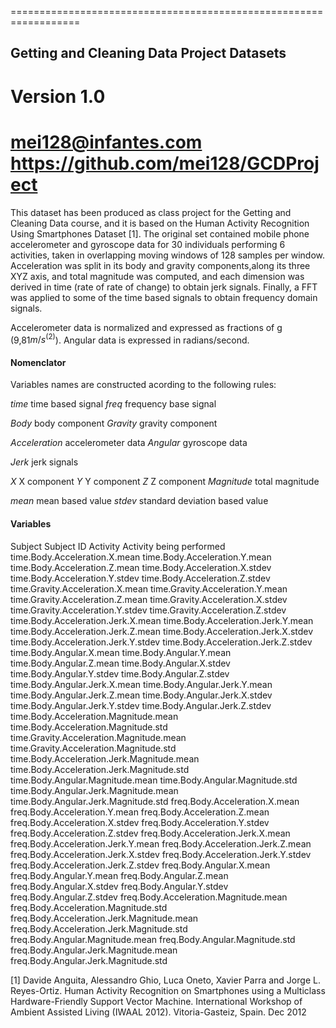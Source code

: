==================================================================
## Getting and Cleaning Data Project Datasets ##
Version 1.0
==================================================================
mei128@infantes.com
https://github.com/mei128/GCDProject
==================================================================

This dataset has been produced as class project for the Getting and Cleaning Data course, and it is based on the Human Activity Recognition Using Smartphones Dataset [1]. The original set contained mobile phone accelerometer and gyroscope data for 30 individuals performing 6 activities, taken in overlapping moving windows of 128 samples per window. Acceleration was split in its body and gravity components,along its three XYZ axis, and total magnitude was computed, and each dimension was derived in time (rate of rate of change) to obtain jerk signals. Finally, a FFT was applied to some of the time based signals to obtain frequency domain signals.

Accelerometer data is normalized and expressed as fractions of g (9,81$m/s^(2)$). Angular data is expressed in radians/second.

#### Nomenclator ####

Variables names are constructed acording to the following rules:

*time*   time based signal
*freq*  frequency base signal

*Body*    body component
*Gravity* gravity component

*Acceleration*  accelerometer data
*Angular*   gyroscope data

*Jerk*  jerk signals

*X* X component
*Y* Y component
*Z* Z component
*Magnitude* total magnitude

*mean*  mean based value
*stdev* standard deviation based value

#### Variables ####

Subject Subject ID
Activity Activity being performed
time.Body.Acceleration.X.mean
time.Body.Acceleration.Y.mean
time.Body.Acceleration.Z.mean
time.Body.Acceleration.X.stdev
time.Body.Acceleration.Y.stdev
time.Body.Acceleration.Z.stdev
time.Gravity.Acceleration.X.mean
time.Gravity.Acceleration.Y.mean
time.Gravity.Acceleration.Z.mean
time.Gravity.Acceleration.X.stdev
time.Gravity.Acceleration.Y.stdev
time.Gravity.Acceleration.Z.stdev
time.Body.Acceleration.Jerk.X.mean
time.Body.Acceleration.Jerk.Y.mean
time.Body.Acceleration.Jerk.Z.mean
time.Body.Acceleration.Jerk.X.stdev
time.Body.Acceleration.Jerk.Y.stdev
time.Body.Acceleration.Jerk.Z.stdev
time.Body.Angular.X.mean
time.Body.Angular.Y.mean
time.Body.Angular.Z.mean
time.Body.Angular.X.stdev
time.Body.Angular.Y.stdev
time.Body.Angular.Z.stdev
time.Body.Angular.Jerk.X.mean
time.Body.Angular.Jerk.Y.mean
time.Body.Angular.Jerk.Z.mean
time.Body.Angular.Jerk.X.stdev
time.Body.Angular.Jerk.Y.stdev
time.Body.Angular.Jerk.Z.stdev
time.Body.Acceleration.Magnitude.mean
time.Body.Acceleration.Magnitude.std
time.Gravity.Acceleration.Magnitude.mean
time.Gravity.Acceleration.Magnitude.std
time.Body.Acceleration.Jerk.Magnitude.mean
time.Body.Acceleration.Jerk.Magnitude.std
time.Body.Angular.Magnitude.mean
time.Body.Angular.Magnitude.std
time.Body.Angular.Jerk.Magnitude.mean
time.Body.Angular.Jerk.Magnitude.std
freq.Body.Acceleration.X.mean
freq.Body.Acceleration.Y.mean
freq.Body.Acceleration.Z.mean
freq.Body.Acceleration.X.stdev
freq.Body.Acceleration.Y.stdev
freq.Body.Acceleration.Z.stdev
freq.Body.Acceleration.Jerk.X.mean
freq.Body.Acceleration.Jerk.Y.mean
freq.Body.Acceleration.Jerk.Z.mean
freq.Body.Acceleration.Jerk.X.stdev
freq.Body.Acceleration.Jerk.Y.stdev
freq.Body.Acceleration.Jerk.Z.stdev
freq.Body.Angular.X.mean
freq.Body.Angular.Y.mean
freq.Body.Angular.Z.mean
freq.Body.Angular.X.stdev
freq.Body.Angular.Y.stdev
freq.Body.Angular.Z.stdev
freq.Body.Acceleration.Magnitude.mean
freq.Body.Acceleration.Magnitude.std
freq.Body.Acceleration.Jerk.Magnitude.mean
freq.Body.Acceleration.Jerk.Magnitude.std
freq.Body.Angular.Magnitude.mean
freq.Body.Angular.Magnitude.std
freq.Body.Angular.Jerk.Magnitude.mean
freq.Body.Angular.Jerk.Magnitude.std


[1] Davide Anguita, Alessandro Ghio, Luca Oneto, Xavier Parra and Jorge L. Reyes-Ortiz. Human Activity Recognition on Smartphones using a Multiclass Hardware-Friendly Support Vector Machine. International Workshop of Ambient Assisted Living (IWAAL 2012). Vitoria-Gasteiz, Spain. Dec 2012